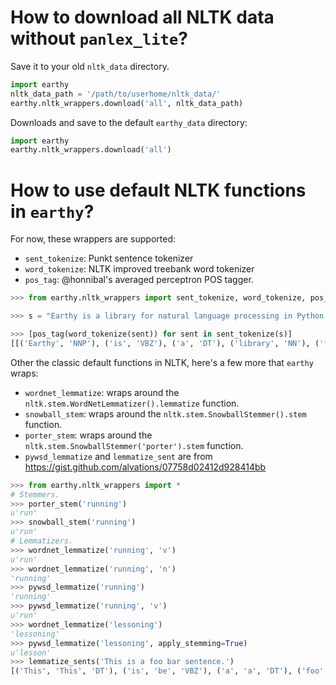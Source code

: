 How to download all NLTK data without `panlex_lite`?
====

Save it to your old `nltk_data` directory.

```python
import earthy
nltk_data_path = '/path/to/userhome/nltk_data/'
earthy.nltk_wrappers.download('all', nltk_data_path)
```

Downloads and save to the default `earthy_data` directory:

```python
import earthy
earthy.nltk_wrappers.download('all')
```


How to use default NLTK functions in `earthy`?
====

For now, these wrappers are supported:

 - `sent_tokenize`: Punkt sentence tokenizer
 - `word_tokenize`: NLTK improved treebank word tokenizer
 - `pos_tag`: @honnibal's averaged perceptron POS tagger.


```python
>>> from earthy.nltk_wrappers import sent_tokenize, word_tokenize, pos_tag

>>> s = "Earthy is a library for natural language processing in Python. Earthy is built on the not-so-latest research (for now), and it is a researchware that's very use-able for the industry."

>>> [pos_tag(word_tokenize(sent)) for sent in sent_tokenize(s)]
[[('Earthy', 'NNP'), ('is', 'VBZ'), ('a', 'DT'), ('library', 'NN'), ('for', 'IN'), ('natural', 'JJ'), ('language', 'NN'), ('processing', 'NN'), ('in', 'IN'), ('Python', 'NNP'), ('.', '.')], [('Earthy', 'NNP'), ('is', 'VBZ'), ('built', 'VBN'), ('on', 'IN'), ('the', 'DT'), ('not-so-latest', 'JJ'), ('research', 'NN'), ('(', '('), ('for', 'IN'), ('now', 'RB'), (')', ')'), (',', ','), ('and', 'CC'), ('it', 'PRP'), ('is', 'VBZ'), ('a', 'DT'), ('researchware', 'NN'), ('that', 'WDT'), ("'s", 'VBZ'), ('very', 'RB'), ('use-able', 'JJ'), ('for', 'IN'), ('the', 'DT'), ('industry', 'NN'), ('.', '.')]]
```

Other the classic default functions in NLTK, here's a few more that `earthy` wraps:

  - `wordnet_lemmatize`: wraps around the `nltk.stem.WordNetLemmatizer().lemmatize` function.
  - `snowball_stem`: wraps around the `nltk.stem.SnowballStemmer().stem` function.
  - `porter_stem`: wraps around the `nltk.stem.SnowballStemmer('porter').stem` function.
  - `pywsd_lemmatize` and `lemmatize_sent` are from https://gist.github.com/alvations/07758d02412d928414bb


```python
>>> from earthy.nltk_wrappers import *
# Stemmers.
>>> porter_stem('running')
u'run'
>>> snowball_stem('running')
u'run'
# Lemmatizers.
>>> wordnet_lemmatize('running', 'v')
u'run'
>>> wordnet_lemmatize('running', 'n')
'running'
>>> pywsd_lemmatize('running')
'running'
>>> pywsd_lemmatize('running', 'v')
u'run'
>>> wordnet_lemmatize('lessoning')
'lessoning'
>>> pywsd_lemmatize('lessoning', apply_stemming=True)
u'lesson'
>>> lemmatize_sents('This is a foo bar sentence.')
[('This', 'This', 'DT'), ('is', 'be', 'VBZ'), ('a', 'a', 'DT'), ('foo', 'foo', 'JJ'), ('bar', 'bar', 'NN'), ('sentence', 'sentence', 'NN'), ('.', '.', '.')]
```
